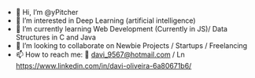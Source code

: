 - 👋 Hi, I’m @yPitcher
- 👀 I’m interested in Deep Learning (artificial intelligence)
- 🌱 I’m currently learning Web Development (Currently in JS)/ Data Structures in C and Java
- 💞️ I’m looking to collaborate on Newbie Projects / Startups / Freelancing
- 📫 How to reach me: 📧 davi_9567@hotmail.com / Ln https://www.linkedin.com/in/davi-oliveira-6a80671b6/
